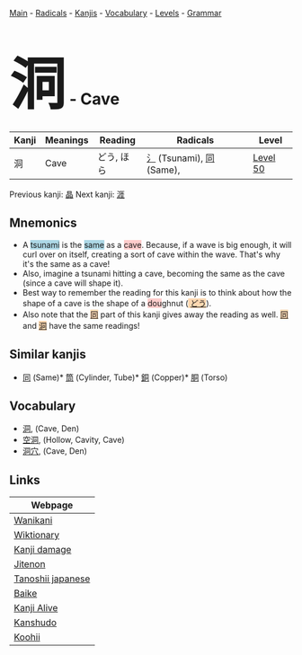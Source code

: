 <style> bigfont {font-size: 100px}</style>
[Main](../README.md) -
[Radicals](../radicals.md) -
[Kanjis](../kanjis.md) -
[Vocabulary](../vocabulary.md) -
[Levels](../levels.md) -
[Grammar](../grammar.md)
# <bigfont> 洞</bigfont> - Cave 

| Kanji | Meanings | Reading | Radicals | Level |
| --- | --- | --- | --- | --- |
| 洞 | Cave | どう, ほら | [氵](../radicals/氵.md) (Tsunami), [同](../radicals/同.md) (Same),  | [Level 50](../levels/wk_level50.md) |

Previous kanji: [晶](晶.md) Next kanji: [涯](涯.md) 

## Mnemonics
 * A <span style="background-color:#ADD8E6"> tsunami</span> is the <span style="background-color:#ADD8E6"> same</span> as a <span style="background-color:#ffcccb"> cave</span>. Because, if a wave is big enough, it will curl over on itself, creating a sort of cave within the wave. That's why it's the same as a cave!
* Also, imagine a tsunami hitting a cave, becoming the same as the cave (since a cave will shape it).
* Best way to remember the reading for this kanji is to think about how the shape of a cave is the shape of a <span style="background-color:#ffcccb"> dou</span>ghnut (<span style="background-color:#fed8b1"> [どう](https://jisho.org/search/どう)</span>).
* Also note that the <span style="background-color:#fed8b1"> [同](https://jisho.org/search/同)</span> part of this kanji gives away the reading as well. <span style="background-color:#fed8b1"> [同](https://jisho.org/search/同)</span> and <span style="background-color:#fed8b1"> [洞](https://jisho.org/search/洞)</span> have the same readings!


## Similar kanjis
 * [同](同.md) (Same)* [筒](筒.md) (Cylinder, Tube)* [銅](銅.md) (Copper)* [胴](胴.md) (Torso)


## Vocabulary
 * [洞](../vocabulary/洞.md), (Cave, Den)
* [空洞](../vocabulary/洞.md), (Hollow, Cavity, Cave)
* [洞穴](../vocabulary/洞.md), (Cave, Den)



## Links 

| Webpage |
| --- |
| [Wanikani          ](https://www.wanikani.com/kanji/洞) |
| [Wiktionary        ](https://en.wiktionary.org/wiki/洞) |
| [Kanji damage      ](http://www.kanjidamage.com/kanji/search?utf8=✓&q=洞) |
| [Jitenon           ](https://jitenon.com/kanji/洞) |
| [Tanoshii japanese ](https://www.tanoshiijapanese.com/dictionary/kanji.cfm?k=洞) |
| [Baike             ](https://baike.baidu.com/item/洞) |
| [Kanji Alive       ](https://app.kanjialive.com/洞) |
| [Kanshudo          ](https://www.kanshudo.com/searchmn?q=洞) |
| [Koohii            ](https://kanji.koohii.com/study/kanji/洞) |
